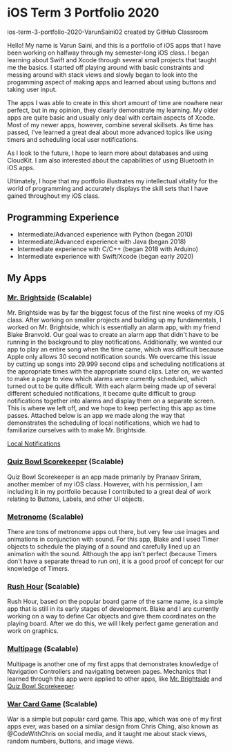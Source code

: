 # iOS Term 3 Portfolio 2020
ios-term-3-portfolio-2020-VarunSaini02 created by GitHub Classroom

Hello! My name is Varun Saini, and this is a portfolio of iOS apps that I have been working on halfway through my semester-long iOS class. I began learning about Swift and Xcode through several small projects that taught me the basics. I started off playing around with basic constraints and messing around with stack views and slowly began to look into the progamming aspect of making apps and learned about using buttons and taking user input.

The apps I was able to create in this short amount of time are nowhere near perfect, but in my opinion, they clearly demonstrate my learning. My older apps are quite basic and usually only deal with certain aspects of Xcode. Most of my newer apps, however, combine several skillsets. As time has passed, I've learned a great deal about more advanced topics like using timers and scheduling local user notifications.

As I look to the future, I hope to learn more about databases and using CloudKit. I am also interested about the capabilities of using Bluetooth in iOS apps. 

Ultimately, I hope that my portfolio illustrates my intellectual vitality for the world of programming and accurately displays the skill sets that I have gained throughout my iOS class.

## Programming Experience
* Intermediate/Advanced experience with Python (began 2010)  
* Intermediate/Advanced experience with Java (began 2018)  
* Intermediate experience with C/C++ (began 2018 with Arduino)  
* Intermediate experience with Swift/Xcode (began early 2020)  

## My Apps

### [Mr. Brightside](https://github.com/VarunSaini02/Brightside) (Scalable)
Mr. Brightside was by far the biggest focus of the first nine weeks of my iOS class. After working on smaller projects and building up my fundamentals, I worked on Mr. Brightside, which is essentially an alarm app, with my friend Blake Branvold. Our goal was to create an alarm app that didn't have to be running in the background to play notifications. Additionally, we wanted our app to play an entire song when the time came, which was difficult because Apple only allows 30 second notification sounds. We overcame this issue by cutting up songs into 29.999 second clips and scheduling notifications at the appropriate times with the appropriate sound clips. Later on, we wanted to make a page to view which alarms were currently scheduled, which turned out to be quite difficult. With each alarm being made up of several different scheduled notifications, it became quite difficult to group notifications together into alarms and display them on a separate screen. This is where we left off, and we hope to keep perfecting this app as time passes. Attached below is an app we made along the way that demonstrates the scheduling of local notifications, which we had to familiarize ourselves with to make Mr. Brightside.  

[Local Notifications](https://github.com/VarunSaini02/Local-Notifications)

### [Quiz Bowl Scorekeeper](https://github.com/90310844/Quiz-Bowl-Scorekeeper) (Scalable)
Quiz Bowl Scorekeeper is an app made primarily by Pranaav Sriram, another member of my iOS class. However, with his permission, I am including it in my portfolio because I contributed to a great deal of work relating to Buttons, Labels, and other UI objects.

### [Metronome](https://github.com/Underdoneboar4/Metronome) (Scalable)
There are tons of metronome apps out there, but very few use images and animations in conjunction with sound. For this app, Blake and I used Timer objects to schedule the playing of a sound and carefully lined up an animation with the sound. Although the app isn't perfect (because Timers don't have a separate thread to run on), it is a good proof of concept for our knowledge of Timers.

### [Rush Hour](https://github.com/VarunSaini02/Rush-Hour) (Scalable)
Rush Hour, based on the popular board game of the same name, is a simple app that is still in its early stages of development. Blake and I are currently working on a way to define Car objects and give them coordinates on the playing board. After we do this, we will likely perfect game generation and work on graphics.

### [Multipage](https://github.com/VarunSaini02/Multipage) (Scalable)
Multipage is another one of my first apps that demonstrates knowledge of Navigation Controllers and navigating between pages. Mechanics that I learned through this app were applied to other apps, like [Mr. Brightside](https://github.com/EPCompSci/ios-term-3-portfolio-2020-VarunSaini02/blob/master/README.md#mr-brightside-scalable) and [Quiz Bowl Scorekeeper](https://github.com/EPCompSci/ios-term-3-portfolio-2020-VarunSaini02/blob/master/README.md#quiz-bowl-scorekeeper-scalable).

### [War Card Game](https://github.com/VarunSaini02/War) (Scalable)
War is a simple but popular card game. This app, which was one of my first apps ever, was based on a similar design from Chris Ching, also known as @CodeWithChris on social media, and it taught me about stack views, random numbers, buttons, and image views.

